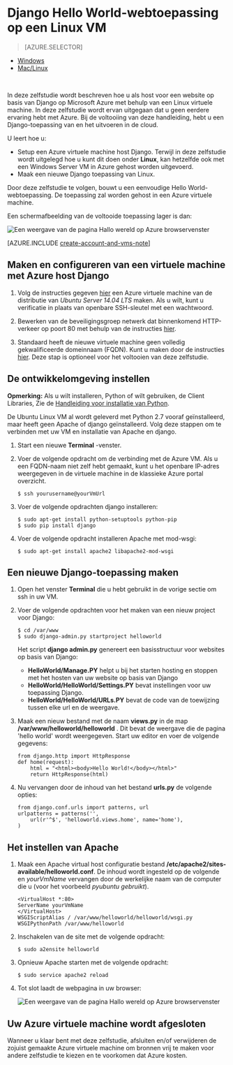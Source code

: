 <properties 
    pageTitle="Python web app met Django op Linux | Microsoft Azure" 
    description="Informatie over het hosten van een webtoepassing Django gebaseerd op een Linux virtuele machine met Azure." 
    services="virtual-machines-linux" 
    documentationCenter="python" 
    authors="huguesv" 
    manager="wpickett" 
    editor=""
    tags="azure-resource-manager"/>

<tags 
    ms.service="virtual-machines-linux" 
    ms.workload="web" 
    ms.tgt_pltfrm="vm-linux" 
    ms.devlang="python" 
    ms.topic="article" 
    ms.date="11/17/2015" 
    ms.author="huvalo"/>
    
# <a name="django-hello-world-web-application-on-a-linux-vm"></a>Django Hello World-webtoepassing op een Linux VM

> [AZURE.SELECTOR]
- [Windows](virtual-machines-windows-classic-python-django-web-app.md)
- [Mac/Linux](virtual-machines-linux-python-django-web-app.md)

<br>

In deze zelfstudie wordt beschreven hoe u als host voor een website op basis van Django op Microsoft Azure met behulp van een Linux virtuele machine. In deze zelfstudie wordt ervan uitgegaan dat u geen eerdere ervaring hebt met Azure. Bij de voltooiing van deze handleiding, hebt u een Django-toepassing van en het uitvoeren in de cloud.

U leert hoe u:

* Setup een Azure virtuele machine host Django. Terwijl in deze zelfstudie wordt uitgelegd hoe u kunt dit doen onder **Linux**, kan hetzelfde ook met een Windows Server VM in Azure gehost worden uitgevoerd. 
* Maak een nieuwe Django toepassing van Linux.

Door deze zelfstudie te volgen, bouwt u een eenvoudige Hello World-webtoepassing. De toepassing zal worden gehost in een Azure virtuele machine.

Een schermafbeelding van de voltooide toepassing lager is dan:

![Een weergave van de pagina Hallo wereld op Azure browservenster](./media/virtual-machines-linux-python-django-web-app/mac-linux-django-helloworld-browser.png)

[AZURE.INCLUDE [create-account-and-vms-note](../../includes/create-account-and-vms-note.md)]

## <a name="creating-and-configuring-an-azure-virtual-machine-to-host-django"></a>Maken en configureren van een virtuele machine met Azure host Django

1. Volg de instructies gegeven [hier](virtual-machines-linux-quick-create-portal.md) een Azure virtuele machine van de distributie van *Ubuntu Server 14.04 LTS* maken.  Als u wilt, kunt u verificatie in plaats van openbare SSH-sleutel met een wachtwoord.

1. Bewerken van de beveiligingsgroep netwerk dat binnenkomend HTTP-verkeer op poort 80 met behulp van de instructies [hier](../virtual-network/virtual-networks-create-nsg-arm-pportal.md).

1. Standaard heeft de nieuwe virtuele machine geen volledig gekwalificeerde domeinnaam (FQDN).  Kunt u maken door de instructies [hier](virtual-machines-linux-portal-create-fqdn.md).  Deze stap is optioneel voor het voltooien van deze zelfstudie.

## <a id="setup"> </a>De ontwikkelomgeving instellen

**Opmerking:** Als u wilt installeren, Python of wilt gebruiken, de Client Libraries, Zie de [Handleiding voor installatie van Python](../python-how-to-install.md).

De Ubuntu Linux VM al wordt geleverd met Python 2.7 vooraf geïnstalleerd, maar heeft geen Apache of django geïnstalleerd.  Volg deze stappen om te verbinden met uw VM en installatie van Apache en django.

1.  Start een nieuwe **Terminal** -venster.
    
1.  Voer de volgende opdracht om de verbinding met de Azure VM.  Als u een FQDN-naam niet zelf hebt gemaakt, kunt u het openbare IP-adres weergegeven in de virtuele machine in de klassieke Azure portal overzicht.

        $ ssh yourusername@yourVmUrl

1.  Voer de volgende opdrachten django installeren:

        $ sudo apt-get install python-setuptools python-pip
        $ sudo pip install django

1.  Voer de volgende opdracht installeren Apache met mod-wsgi:

        $ sudo apt-get install apache2 libapache2-mod-wsgi


## <a name="creating-a-new-django-application"></a>Een nieuwe Django-toepassing maken

1.  Open het venster **Terminal** die u hebt gebruikt in de vorige sectie om ssh in uw VM.
    
1.  Voer de volgende opdrachten voor het maken van een nieuw project voor Django:

        $ cd /var/www
        $ sudo django-admin.py startproject helloworld

    Het script **django admin.py** genereert een basisstructuur voor websites op basis van Django:
    -   **HelloWorld/Manage.PY** helpt u bij het starten hosting en stoppen met het hosten van uw website op basis van Django
    -   **HelloWorld/HelloWorld/Settings.PY** bevat instellingen voor uw toepassing Django.
    -   **HelloWorld/HelloWorld/URLs.PY** bevat de code van de toewijzing tussen elke url en de weergave.

1.  Maak een nieuw bestand met de naam **views.py** in de map **/var/www/helloworld/helloworld** . Dit bevat de weergave die de pagina 'hello world' wordt weergegeven. Start uw editor en voer de volgende gegevens:
        
        from django.http import HttpResponse
        def home(request):
            html = "<html><body>Hello World!</body></html>"
            return HttpResponse(html)

1.  Nu vervangen door de inhoud van het bestand **urls.py** de volgende opties:

        from django.conf.urls import patterns, url
        urlpatterns = patterns('',
            url(r'^$', 'helloworld.views.home', name='home'),
        )


## <a name="setting-up-apache"></a>Het instellen van Apache

1.  Maak een Apache virtual host configuratie bestand **/etc/apache2/sites-available/helloworld.conf**. De inhoud wordt ingesteld op de volgende en *yourVmName* vervangen door de werkelijke naam van de computer die u (voor het voorbeeld *pyubuntu gebruikt*).

        <VirtualHost *:80>
        ServerName yourVmName
        </VirtualHost>
        WSGIScriptAlias / /var/www/helloworld/helloworld/wsgi.py
        WSGIPythonPath /var/www/helloworld

1.  Inschakelen van de site met de volgende opdracht:

        $ sudo a2ensite helloworld

1.  Opnieuw Apache starten met de volgende opdracht:

        $ sudo service apache2 reload

1.  Tot slot laadt de webpagina in uw browser:

    ![Een weergave van de pagina Hallo wereld op Azure browservenster](./media/virtual-machines-linux-python-django-web-app/mac-linux-django-helloworld-browser.png)


## <a name="shutting-down-your-azure-virtual-machine"></a>Uw Azure virtuele machine wordt afgesloten

Wanneer u klaar bent met deze zelfstudie, afsluiten en/of verwijderen de zojuist gemaakte Azure virtuele machine om bronnen vrij te maken voor andere zelfstudie te kiezen en te voorkomen dat Azure kosten.
